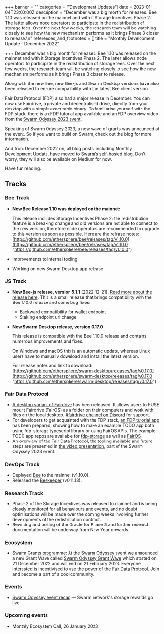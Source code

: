+++
banner = ""
categories = ["Development Updates"]
date = 2023-01-04T23:00:00Z
description = "December was a big month for releases. Bee 1.10 was released on the mainnet and with it Storage Incentives Phase 2. The latter allows node operators to participate in the redistribution of storage fees. Over the next few weeks, the research team will be watching closely to see how the new mechanism performs as it brings Phase 3 closer to release.\n"
references_and_footnotes = []
title = "Monthly Development Update – December 2022"

+++
December was a big month for releases. Bee 1.10 was released on the mainnet and with it Storage Incentives Phase 2. The latter allows node operators to participate in the redistribution of storage fees. Over the next few weeks, the research team will be watching closely to see how the new mechanism performs as it brings Phase 3 closer to release.

Along with the new Bee, new Bee-js and Swarm Desktop versions have also been released to ensure compatibility with the latest Bee client version.

Fair Data Protocol (FDP) also had a major release in December. You can now use Fairdrive, a private and decentralised drive, directly from your desktop with a simple executable binary. To familiarise yourself with the FDP stack, there is an FDP tutorial app available and an FDP overview video from the [Swarm Odyssey 2023 event](https://youtu.be/8cILZnmIf3Q?t=401).

Speaking of Swarm Odyssey 2023, a new wave of grants was announced at the event. So if you want to build on Swarm, check out the blog for more information.

And from December 2022 on, all blog posts, including Monthly Development Update, have moved to [Swarm’s self-hosted blog](http://blog.ethswarm.org/). Don’t worry, they will also be available on Medium for now.

Have fun reading.

## Tracks

### **Bee Track**

* **New Bee Release 1.10 was deployed on the mainnet:**

  This release includes Storage Incentives Phase 2: the redistribution feature is a breaking change and old versions are not able to connect to the new version, therefore node operators are recommended to upgrade to this version as soon as possible. Here are the release notes:[ ](https://github.com/ethersphere/bee/releases/tag/v1.10.0)[https://github.com/ethersphere/bee/releases/tag/v1.10.0](https://github.com/ethersphere/bee/releases/tag/v1.10.0 "https://github.com/ethersphere/bee/releases/tag/v1.10.0")
* Improvements to internal tooling
* Working on new Swarm Desktop app release

### **JS Track**

* **New Bee-js release, version 5.1.1** (2022-12-21). [Read more about the release here](https://github.com/ethersphere/bee-js/releases/tag/v5.1.1). This is a small release that brings compatibility with the Bee 1.10.0 release and some bug fixes:
  * Backward compatibility for wallet endpoint
  * Staking endpoint url change
* **New Swarm Desktop release, version 0.17.0**

  This release is compatible with the Bee 1.10.0 release and contains numerous improvements and fixes.

  On Windows and macOS this is an automatic update, whereas Linux users have to manually download and install the latest version.

  Full release notes and link to download: [https://github.com/ethersphere/swarm-desktop/releases/tag/v0.17.0](https://github.com/ethersphere/swarm-desktop/releases/tag/v0.17.0 "https://github.com/ethersphere/swarm-desktop/releases/tag/v0.17.0")

### **Fair Data Protocol**

* [A desktop variant of Fairdrive](https://fairdatasociety.github.io/fairdrive-desktop-app/) has been released. It allows users to FUSE mount Fairdrive (FairOS) as a folder on their computers and work with files on the local desktop. [#fairdrive channel on Discord](https://discord.gg/2xhVGF4kat) for support.
* For developers to get acquainted with the FDP stack, [an FDP tutorial app](https://github.com/fairDataSociety/fdp-TODO-app-tutorial) has been prepared, showing how to make an example TODO app both using fdp-storage typescript library or using FairOS APIs. The example TODO app repos are available for [fdp-storage](https://github.com/fairDataSociety/fdp-storage-TODO-app-example) as well as [FairOS](https://github.com/fairDataSociety/fairos-TODO-app-example).
* An overview of the Fair Data Protocol, the tooling available and future steps are presented in [the video presentation](https://youtu.be/8cILZnmIf3Q?t=2014), part of the Swarm Odyssey 2023 event.

### **DevOps Track**

* Deployed [Bee](https://github.com/ethersphere/bee) to the mainnet (v1.10.0).
* Released the [Beekeeper](https://github.com/ethersphere/beekeeper) (v0.11.13).

### **Research Track**

* Phase 2 of the Storage Incentives was released to mainnet and is being closely monitored for all behaviours and events, and no doubt optimisations will be made over the coming weeks involving further developments of the redistribution contract.
* Rewriting and testing of the Oracle for Phase 3 and further research documentation will be underway from New Year onwards.

### **Ecosystem**

* Swarm [Grants programme](https://www.ethswarm.org/grants): At the [Swarm Odyssey event](https://medium.com/ethereum-swarm/swarm-networks-storage-rewards-go-live-as-it-moves-towards-a-web3-pc-f8fcf33e5d00) we announced a new Grant Wave called [Swarm Odyssey Grant Wave](https://my.ethswarm.org/grants) which started on 21 December 2022 and will end on 21 February 2023. Everyone interested is incentivised to use the power of the [Fair Data Protoco](https://fdp.fairdatasociety.org/)l. Join and become a part of a cool community.

### **Events**

* [Swarm Odyssey event recap](https://medium.com/ethereum-swarm/swarm-networks-storage-rewards-go-live-as-it-moves-towards-a-web3-pc-f8fcf33e5d00) — Swarm network's storage rewards go live

### **Upcoming events**

* Monthly Ecosystem Call, 26 January 2023